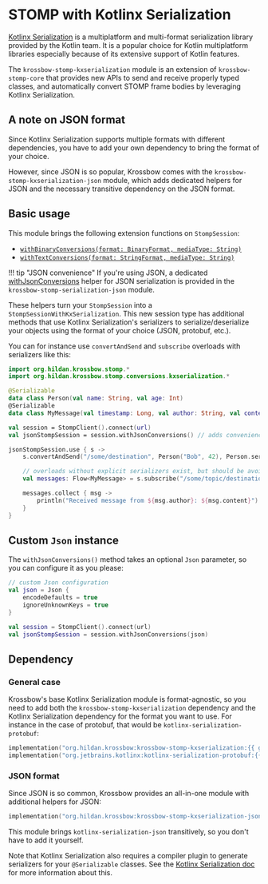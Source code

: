 # STOMP with Kotlinx Serialization

[Kotlinx Serialization](https://github.com/Kotlin/kotlinx.serialization) is a multiplatform and multi-format
serialization library provided by the Kotlin team.
It is a popular choice for Kotlin multiplatform libraries especially because of its extensive support of Kotlin features.

The `krossbow-stomp-kxserialization` module is an extension of `krossbow-stomp-core` that provides new APIs to 
send and receive properly typed classes, and automatically convert STOMP frame bodies by leveraging Kotlinx Serialization.

## A note on JSON format

Since Kotlinx Serialization supports multiple formats with different dependencies, you have to add your own dependency
to bring the format of your choice.

However, since JSON is so popular, Krossbow comes with the `krossbow-stomp-kxserialization-json` module, which adds 
dedicated helpers for JSON and the necessary transitive dependency on the JSON format.

## Basic usage

This module brings the following extension functions on `StompSession`:

- [`withBinaryConversions(format: BinaryFormat, mediaType: String)`](../../kdoc/krossbow-stomp-kxserialization/org.hildan.krossbow.stomp.conversions.kxserialization/with-binary-conversions.html)
- [`withTextConversions(format: StringFormat, mediaType: String)`](../../kdoc/krossbow-stomp-kxserialization/org.hildan.krossbow.stomp.conversions.kxserialization/with-text-conversions.html)

!!! tip "JSON convenience"
    If you're using JSON, a dedicated
    [withJsonConversions](../../kdoc/krossbow-stomp-kxserialization-json/org.hildan.krossbow.stomp.conversions.kxserialization.json/with-json-conversions.html)
    helper for JSON serialization is provided in the `krossbow-stomp-serialization-json` module.

These helpers turn your `StompSession` into a `StompSessionWithKxSerialization`.
This new session type has additional methods that use Kotlinx Serialization's serializers to serialize/deserialize your
objects using the format of your choice (JSON, protobuf, etc.).

You can for instance use `convertAndSend` and `subscribe` overloads with serializers like this:

```kotlin
import org.hildan.krossbow.stomp.*
import org.hildan.krossbow.stomp.conversions.kxserialization.*

@Serializable
data class Person(val name: String, val age: Int)
@Serializable
data class MyMessage(val timestamp: Long, val author: String, val content: String)

val session = StompClient().connect(url)
val jsonStompSession = session.withJsonConversions() // adds convenience methods for kotlinx.serialization's conversions

jsonStompSession.use { s ->
    s.convertAndSend("/some/destination", Person("Bob", 42), Person.serializer()) 

    // overloads without explicit serializers exist, but should be avoided if you also target JavaScript
    val messages: Flow<MyMessage> = s.subscribe("/some/topic/destination", MyMessage.serializer())

    messages.collect { msg ->
        println("Received message from ${msg.author}: ${msg.content}")
    }
}
```

## Custom `Json` instance

The `withJsonConversions()` method takes an optional `Json` parameter, so you can configure it as you please:

```kotlin
// custom Json configuration
val json = Json {
    encodeDefaults = true
    ignoreUnknownKeys = true
}

val session = StompClient().connect(url)
val jsonStompSession = session.withJsonConversions(json)
```

## Dependency

### General case

Krossbow's base Kotlinx Serialization module is format-agnostic, so you need to add both the
`krossbow-stomp-kxserialization` dependency and the Kotlinx Serialization dependency for the format you want to use.
For instance in the case of protobuf, that would be `kotlinx-serialization-protobuf`:

```kotlin
implementation("org.hildan.krossbow:krossbow-stomp-kxserialization:{{ git.tag }}")
implementation("org.jetbrains.kotlinx:kotlinx-serialization-protobuf:{{ versions.kotlinxSerialization }}")
```

### JSON format

Since JSON is so common, Krossbow provides an all-in-one module with additional helpers for JSON:

```kotlin
implementation("org.hildan.krossbow:krossbow-stomp-kxserialization-json:{{ git.tag }}")
```

This module brings `kotlinx-serialization-json` transitively, so you don't have to add it yourself.

Note that Kotlinx Serialization also requires a compiler plugin to generate serializers for your `@Serializable` classes.
See the [Kotlinx Serialization doc](https://github.com/Kotlin/kotlinx.serialization#dependency-on-the-json-library)
for more information about this.
